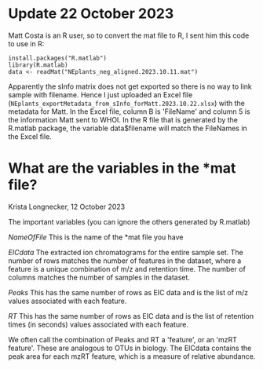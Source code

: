 # Update 22 October 2023
Matt Costa is an R user, so to convert the mat file to R, I sent him this code to use in R:
```
install.packages("R.matlab")
library(R.matlab)
data <- readMat("NEplants_neg_aligned.2023.10.11.mat")
```

Apparently the sInfo matrix does not get exported so there is no way to link sample with filename. Hence I just uploaded an Excel file (```NEplants_exportMetadata_from_sInfo_forMatt.2023.10.22.xlsx```) with the metadata for Matt. In the Excel file, column B is 'FileName' and column 5 is the information Matt sent to WHOI. In the R file that is generated by the R.matlab package, the variable data$filename will match the FileNames in the Excel file.

# What are the variables in the *mat file?
Krista Longnecker, 12 October 2023

The important variables (you can ignore the others generated by R.matlab)

_NameOfFile_	This is the name of the *mat file you have

_EICdata_	The extracted ion chromatograms for the entire sample set. The number of rows matches the number of features in the dataset, where a feature is a unique combination of m/z and retention time. The number of columns matches the number of samples in the dataset.

_Peaks_	This has the same number of rows as EIC data and is the list of m/z values associated with each feature.

_RT_	This has the same number of rows as EIC data and is the list of retention times (in seconds) values associated with each feature.

We often call the combination of Peaks and RT a 'feature', or an 'mzRT feature'. These are analogous to OTUs in biology. The EICdata contains the peak area for each mzRT feature, which is a measure of relative abundance.
